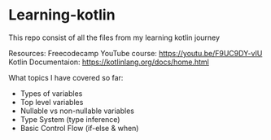 # Learning-kotlin

This repo consist of all the files from my learning kotlin journey

Resources:
Freecodecamp YouTube course: https://youtu.be/F9UC9DY-vIU
Kotlin Documentaion: https://kotlinlang.org/docs/home.html

What topics I have covered so far:
- Types of variables
- Top level variables
- Nullable vs non-nullable variables
- Type System (type inference)
- Basic Control Flow (if-else & when)
